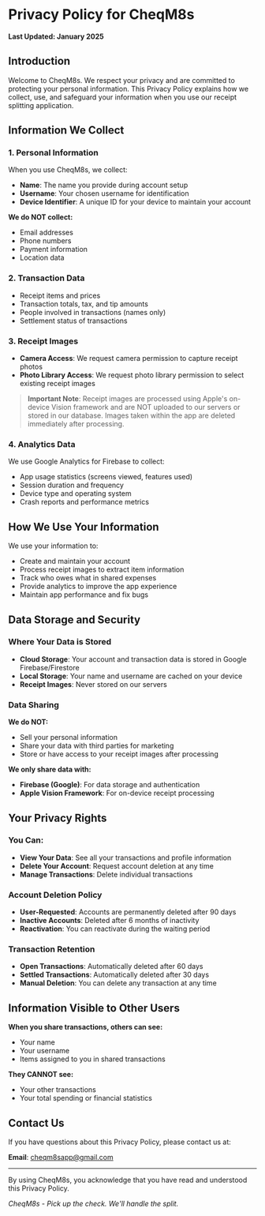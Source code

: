 # Privacy Policy for CheqM8s

**Last Updated: January 2025**

## Introduction

Welcome to CheqM8s. We respect your privacy and are committed to protecting your personal information. This Privacy Policy explains how we collect, use, and safeguard your information when you use our receipt splitting application.

## Information We Collect

### 1. Personal Information

When you use CheqM8s, we collect:
- **Name**: The name you provide during account setup
- **Username**: Your chosen username for identification
- **Device Identifier**: A unique ID for your device to maintain your account

**We do NOT collect:**
- Email addresses
- Phone numbers
- Payment information
- Location data

### 2. Transaction Data
- Receipt items and prices
- Transaction totals, tax, and tip amounts
- People involved in transactions (names only)
- Settlement status of transactions

### 3. Receipt Images
- **Camera Access**: We request camera permission to capture receipt photos
- **Photo Library Access**: We request photo library permission to select existing receipt images

> **Important Note**: Receipt images are processed using Apple's on-device Vision framework and are NOT uploaded to our servers or stored in our database. Images taken within the app are deleted immediately after processing.

### 4. Analytics Data

We use Google Analytics for Firebase to collect:
- App usage statistics (screens viewed, features used)
- Session duration and frequency
- Device type and operating system
- Crash reports and performance metrics

## How We Use Your Information

We use your information to:
- Create and maintain your account
- Process receipt images to extract item information
- Track who owes what in shared expenses
- Provide analytics to improve the app experience
- Maintain app performance and fix bugs

## Data Storage and Security

### Where Your Data is Stored
- **Cloud Storage**: Your account and transaction data is stored in Google Firebase/Firestore
- **Local Storage**: Your name and username are cached on your device
- **Receipt Images**: Never stored on our servers

### Data Sharing

**We do NOT:**
- Sell your personal information
- Share your data with third parties for marketing
- Store or have access to your receipt images after processing

**We only share data with:**
- **Firebase (Google)**: For data storage and authentication
- **Apple Vision Framework**: For on-device receipt processing

## Your Privacy Rights

### You Can:
- **View Your Data**: See all your transactions and profile information
- **Delete Your Account**: Request account deletion at any time
- **Manage Transactions**: Delete individual transactions

### Account Deletion Policy
- **User-Requested**: Accounts are permanently deleted after 90 days
- **Inactive Accounts**: Deleted after 6 months of inactivity
- **Reactivation**: You can reactivate during the waiting period

### Transaction Retention
- **Open Transactions**: Automatically deleted after 60 days
- **Settled Transactions**: Automatically deleted after 30 days
- **Manual Deletion**: You can delete any transaction at any time

## Information Visible to Other Users

**When you share transactions, others can see:**
- Your name
- Your username
- Items assigned to you in shared transactions

**They CANNOT see:**
- Your other transactions
- Your total spending or financial statistics

## Contact Us

If you have questions about this Privacy Policy, please contact us at:

**Email**: cheqm8sapp@gmail.com

---

By using CheqM8s, you acknowledge that you have read and understood this Privacy Policy.

*CheqM8s - Pick up the check. We'll handle the split.*
